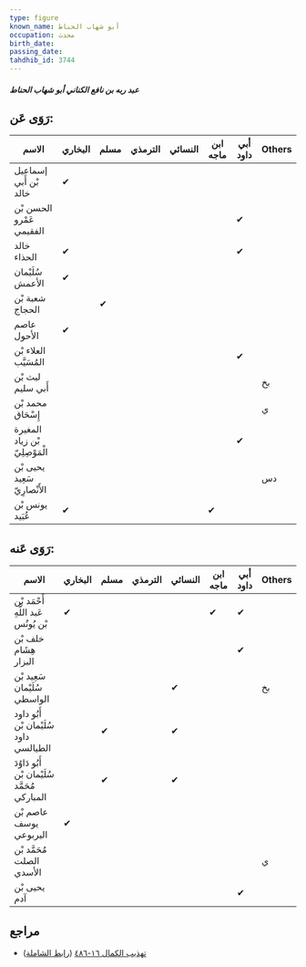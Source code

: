 ```yaml
---
type: figure
known_name: أبو شهاب الحناط
occupation: محدث
birth_date:
passing_date:
tahdhib_id: 3744
---
```

##### عبد ربه بن نافع الكناني أبو شهاب الحناط

## رَوَى عَن:
| الاسم                          | البخاري | مسلم | الترمذي | النسائي | ابن ماجه | أبي داود | Others |
| ------------------------------ | ------- | ---- | ------- | ------- | -------- | -------- | ------ |
| إسماعيل بْن أَبي خالد          | ✔       |      |         |         |          |          |        |
| الحسن بْن عَمْرو الفقيمي       |         |      |         |         |          | ✔        |        |
| خالد الحذاء                    | ✔       |      |         |         |          | ✔        |        |
| سُلَيْمان الأعمش               | ✔       |      |         |         |          |          |        |
| شعبة بْن الحجاج                |         | ✔    |         |         |          |          |        |
| عاصم الأحول                    | ✔       |      |         |         |          |          |        |
| العلاء بْن المُسَيَّب          |         |      |         |         |          | ✔        |        |
| ليث بْن أَبي سليم              |         |      |         |         |          |          | بخ     |
| محمد بْن إِسْحَاق              |         |      |         |         |          |          | ي      |
| المغيرة بْن زياد الْمَوْصِلِيّ |         |      |         |         |          | ✔        |        |
| يحيى بْن سَعِيد الأَنْصارِيّ   |         |      |         |         |          |          | دس     |
| يونس بْن عُبَيد                | ✔       |      |         |         | ✔        |          |        |
## رَوَى عَنه:
| الاسم                                         | البخاري | مسلم | الترمذي | النسائي | ابن ماجه | أبي داود | Others |
| --------------------------------------------- | ------- | ---- | ------- | ------- | -------- | -------- | ------ |
| أَحْمَد بْن عَبد اللَّهِ بْن يُونُس           | ✔       |      |         |         | ✔        | ✔        |        |
| خلف بْن هِشَام البزار                         |         |      |         |         |          | ✔        |        |
| سَعِيد بْن سُلَيْمان الواسطي                  |         |      |         | ✔       |          |          | بخ     |
| أَبُو داود سُلَيْمان بْن داود الطيالسي        |         | ✔    |         | ✔       |          |          |        |
| أَبُو دَاوُدَ سُلَيْمان بْن مُحَمَّد المباركي |         | ✔    |         | ✔       |          |          |        |
| عاصم بْن يوسف اليربوعي                        | ✔       |      |         |         |          |          |        |
| مُحَمَّد بْن الصلت الأسدي                     |         |      |         |         |          |          | ي      |
| يحيى بْن آدم                                  |         |      |         |         |          | ✔        |        |
## مراجع
- [تهذيب الكمال ١٦-٤٨٦](obsidian://open?vault=Tahdhib-al-Kamal&file=Figures/٣٧٤٤-عبد%20ربه%20بن%20نافع%20الكناني%20أبو%20شهاب%20الحناط) ([رابط الشاملة](https://shamela.ws/book/3722/8479))